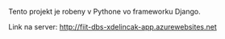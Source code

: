 Tento projekt je robeny v Pythone vo frameworku Django.

Link na server: http://fiit-dbs-xdelincak-app.azurewebsites.net